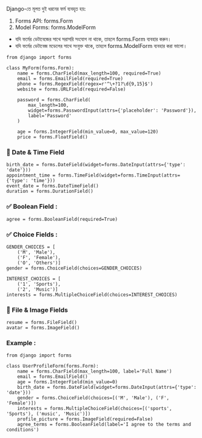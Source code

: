Django-তে মূলত দুই ধরনের ফর্ম ব্যবহৃত হয়:
<ol>
  <li>Forms API: forms.Form </li>
  <li> Model Forms: forms.ModelForm </li>
</ol>
<ul> 
  <li> যদি ফর্মের ডেটাবেজের সাথে সরাসরি সংযোগ না থাকে, তাহলে forms.Form ব্যবহার করুন।</li>
  <li> যদি ফর্মের ডেটাবেজ মডেলের সাথে সংযুক্ত থাকে, তাহলে forms.ModelForm ব্যবহার করা ভালো।</li>
</ul>

```
from django import forms

class MyForm(forms.Form):
    name = forms.CharField(max_length=100, required=True)
    email = forms.EmailField(required=True)
    phone = forms.RegexField(regex=r'^\+?1?\d{9,15}$')
    website = forms.URLField(required=False)

    password = forms.CharField(
        max_length=100, 
        widget=forms.PasswordInput(attrs={'placeholder': 'Password'}),
        label='Password'
    )

    age = forms.IntegerField(min_value=0, max_value=120)
    price = forms.FloatField() 
```

<h3> 📅 Date & Time Field</h3>

```
birth_date = forms.DateField(widget=forms.DateInput(attrs={'type': 'date'}))
appointment_time = forms.TimeField(widget=forms.TimeInput(attrs={'type': 'time'}))
event_date = forms.DateTimeField()
duration = forms.DurationField()

```

<h3> ✅ Boolean Field : </h3>

```
agree = forms.BooleanField(required=True)
```

<h3> ✅ Choice Fields :  </h3>

```
GENDER_CHOICES = [
    ('M', 'Male'), 
    ('F', 'Female'),
    ('O', 'Others')]
gender = forms.ChoiceField(choices=GENDER_CHOICES)

INTEREST_CHOICES = [
    ('1', 'Sports'), 
    ('2', 'Music')]
interests = forms.MultipleChoiceField(choices=INTEREST_CHOICES)
```
<h3> 📁 File & Image Fields </h3>

```
resume = forms.FileField()
avatar = forms.ImageField()
```

<h3> Example : </h3>

```
from django import forms

class UserProfileForm(forms.Form):
    name = forms.CharField(max_length=100, label='Full Name')
    email = forms.EmailField()
    age = forms.IntegerField(min_value=0)
    birth_date = forms.DateField(widget=forms.DateInput(attrs={'type': 'date'}))
    gender = forms.ChoiceField(choices=[('M', 'Male'), ('F', 'Female')])
    interests = forms.MultipleChoiceField(choices=[('sports', 'Sports'), ('music', 'Music')])
    profile_picture = forms.ImageField(required=False)
    agree_terms = forms.BooleanField(label='I agree to the terms and conditions')
```
